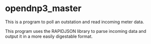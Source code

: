 # opendnp3_master

This is a program to poll an outstation and read incoming meter data. 

This program uses the RAPIDJSON library to parse incoming data and output it in a more easily digestable format. 


